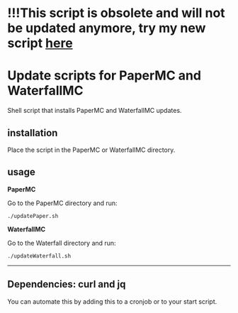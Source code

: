 # !!!This script is obsolete and will not be updated anymore, try my new script [here](https://github.com/teunjojo/updateMC)
# Update scripts for PaperMC and WaterfallMC
Shell script that installs PaperMC and WaterfallMC updates.

## installation
Place the script in the PaperMC or WaterfallMC directory.

## usage
**PaperMC**

Go to the PaperMC directory and run:

`./updatePaper.sh`

 **WaterfallMC**

Go to the Waterfall directory and run:

`./updateWaterfall.sh`

---
Dependencies: curl and jq
---

You can automate this by adding this to a cronjob or to your start script.
